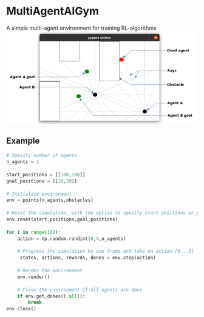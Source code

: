 # MultiAgentAIGym

A simple multi-agent environment for training RL-algorithms
![](https://github.com/VSvensli/MultiAgentAIGym/blob/main/docs/Environment%20example.png)


## Example

```python
# Spesify number of agents
n_agents = 1

start_positions = [[100,100]]
goal_positions = [[20,20]]

# Initialize environment
env = points(n_agents,obstacles)

# Reset the simulation, with the option to spesify start positions or pick random(default)
env.reset(start_positions,goal_positions)

for i in range(100):
    action = np.random.randint(0,4,n_agents)
    
    # Progress the simulation by one frame and take on action [0...3]
     states, actions, rewards, dones = env.step(action)
    
    # Render the environment
    env.render()
    
    # Close the environment if all agents are done
    if env.get_dones().all():
        break
env.close()
```

